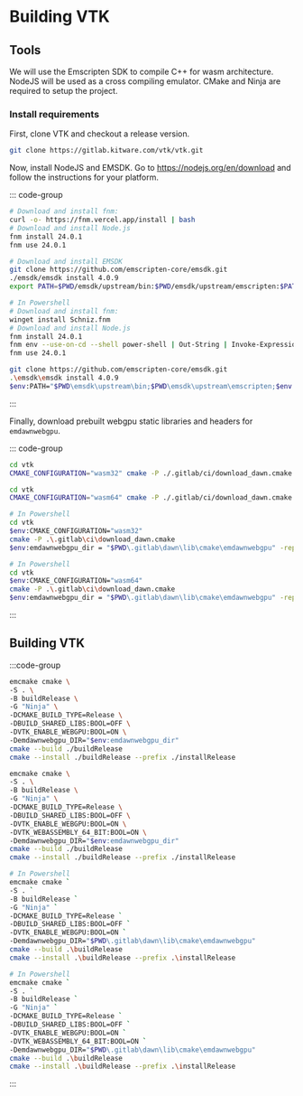 # Building VTK

## Tools

We will use the Emscripten SDK to compile C++ for wasm architecture. NodeJS will be used as a cross compiling emulator. CMake and Ninja are required to
setup the project.

### Install requirements

First, clone VTK and checkout a release version.

```sh
git clone https://gitlab.kitware.com/vtk/vtk.git
```

Now, install NodeJS and EMSDK. Go to https://nodejs.org/en/download and follow the instructions for your platform.

::: code-group
```sh [macOS/Linux]
# Download and install fnm:
curl -o- https://fnm.vercel.app/install | bash
# Download and install Node.js
fnm install 24.0.1
fnm use 24.0.1

# Download and install EMSDK
git clone https://github.com/emscripten-core/emsdk.git
./emsdk/emsdk install 4.0.9
export PATH=$PWD/emsdk/upstream/bin:$PWD/emsdk/upstream/emscripten:$PATH
```
```sh [Windows]
# In Powershell
# Download and install fnm:
winget install Schniz.fnm
# Download and install Node.js
fnm install 24.0.1
fnm env --use-on-cd --shell power-shell | Out-String | Invoke-Expression
fnm use 24.0.1

git clone https://github.com/emscripten-core/emsdk.git
.\emsdk\emsdk install 4.0.9
$env:PATH="$PWD\emsdk\upstream\bin;$PWD\emsdk\upstream\emscripten;$env:PATH"
```
:::

Finally, download prebuilt webgpu static libraries and headers for `emdawnwebgpu`.

::: code-group
```sh [wasm32:macOS/Linux]
cd vtk
CMAKE_CONFIGURATION="wasm32" cmake -P ./.gitlab/ci/download_dawn.cmake
```
```sh [wasm64:macOS/Linux]
cd vtk
CMAKE_CONFIGURATION="wasm64" cmake -P ./.gitlab/ci/download_dawn.cmake
```
```sh [wasm32:Windows]
# In Powershell
cd vtk
$env:CMAKE_CONFIGURATION="wasm32"
cmake -P .\.gitlab\ci\download_dawn.cmake
$env:emdawnwebgpu_dir = "$PWD\.gitlab\dawn\lib\cmake\emdawnwebgpu" -replace '\\', '/'
```
```sh [wasm64:Windows]
# In Powershell
cd vtk
$env:CMAKE_CONFIGURATION="wasm64"
cmake -P .\.gitlab\ci\download_dawn.cmake
$env:emdawnwebgpu_dir = "$PWD\.gitlab\dawn\lib\cmake\emdawnwebgpu" -replace '\\', '/'
```
:::

## Building VTK

:::code-group
```sh [wasm32:macOS/Linux]
emcmake cmake \
-S . \
-B buildRelease \
-G "Ninja" \
-DCMAKE_BUILD_TYPE=Release \
-DBUILD_SHARED_LIBS:BOOL=OFF \
-DVTK_ENABLE_WEBGPU:BOOL=ON \
-Demdawnwebgpu_DIR="$env:emdawnwebgpu_dir"
cmake --build ./buildRelease
cmake --install ./buildRelease --prefix ./installRelease
```
```sh [wasm64:macOS/Linux]
emcmake cmake \
-S . \
-B buildRelease \
-G "Ninja" \
-DCMAKE_BUILD_TYPE=Release \
-DBUILD_SHARED_LIBS:BOOL=OFF \
-DVTK_ENABLE_WEBGPU:BOOL=ON \
-DVTK_WEBASSEMBLY_64_BIT:BOOL=ON \
-Demdawnwebgpu_DIR="$env:emdawnwebgpu_dir"
cmake --build ./buildRelease
cmake --install ./buildRelease --prefix ./installRelease
```
```sh [wasm32:Windows]
# In Powershell
emcmake cmake `
-S . `
-B buildRelease `
-G "Ninja" `
-DCMAKE_BUILD_TYPE=Release `
-DBUILD_SHARED_LIBS:BOOL=OFF `
-DVTK_ENABLE_WEBGPU:BOOL=ON `
-Demdawnwebgpu_DIR="$PWD\.gitlab\dawn\lib\cmake\emdawnwebgpu"
cmake --build .\buildRelease
cmake --install .\buildRelease --prefix .\installRelease
```
```sh [wasm64:Windows]
# In Powershell
emcmake cmake `
-S . `
-B buildRelease `
-G "Ninja" `
-DCMAKE_BUILD_TYPE=Release `
-DBUILD_SHARED_LIBS:BOOL=OFF `
-DVTK_ENABLE_WEBGPU:BOOL=ON `
-DVTK_WEBASSEMBLY_64_BIT:BOOL=ON `
-Demdawnwebgpu_DIR="$PWD\.gitlab\dawn\lib\cmake\emdawnwebgpu"
cmake --build .\buildRelease
cmake --install .\buildRelease --prefix .\installRelease
```
:::
